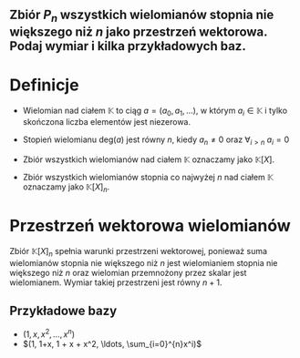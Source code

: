 Zbiór $P_n$ wszystkich wielomianów stopnia nie większego niż $n$ jako przestrzeń wektorowa. Podaj wymiar i kilka przykładowych baz.
---

# Definicje

* Wielomian nad ciałem $\mathbb{K}$ to ciąg $a = (a_0, a_1, ...)$, w którym $a_i \in \mathbb{K}$ i tylko skończona liczba elementów jest niezerowa.

* Stopień wielomianu $\text{deg}(a)$ jest równy $n$, kiedy $a_n \neq 0$ oraz $\forall_{i > n}\ a_i = 0$

* Zbiór wszystkich wielomianów nad ciałem $\mathbb{K}$ oznaczamy jako $\mathbb{K}[X]$.

* Zbiór wszystkich wielomianów stopnia co najwyżej $n$ nad ciałem $\mathbb{K}$ oznaczamy jako $\mathbb{K}[X]_{n}$.
# Przestrzeń wektorowa wielomianów

Zbiór $\mathbb{K}[X]_{n}$ spełnia warunki przestrzeni wektorowej, ponieważ suma wielomianów stopnia nie większego niż $n$ jest wielomianiem stopnia nie większego niż $n$ oraz wielomian przemnożony przez skalar jest wielomianem. Wymiar takiej przestrzeni jest równy $n + 1$.

## Przykładowe bazy
* $(1, x, x^2, \ldots, x^n)$
* $(1, 1+x, 1 + x + x^2, \ldots, \sum_{i=0}^{n}x^i)$
